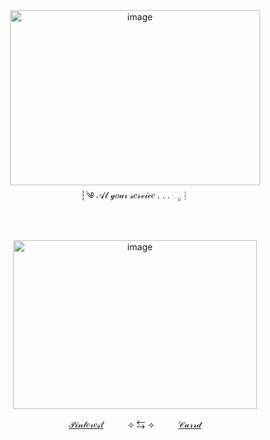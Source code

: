 <div align="center">
 <img width="400" height="280" alt="image" src="https://github.com/user-attachments/assets/90478f23-a083-47f8-bde3-a592ae8403c7" />
  

<div align="center">
┆༄ 𝒜𝓉 𝓎𝑜𝓊𝓇 𝓈𝑒𝓇𝓋𝒾𝒸𝑒 . . .  ೃ┆

ㅤㅤㅤ
<div align="center">
  <img width="390" height="270" alt="image" src="https://github.com/user-attachments/assets/28912641-f75f-4ea4-9bc1-8ea6944838a3" />


[𝒫𝒾𝓃𝓉𝑒𝓇𝑒𝓈𝓉](https://ru.pinterest.com/JubyRevc3/)ㅤㅤㅤ⟢ ⇆ ⟢ㅤㅤㅤ[𝒞𝒶𝓇𝓇𝒹](https://adelameowland.carrd.co)
